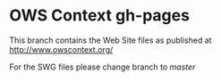 OWS Context gh-pages
====================

This branch contains the Web Site files as published at http://www.owscontext.org/

For the SWG files please change branch to _master_
